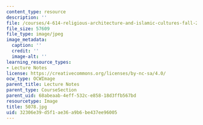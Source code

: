```yaml
---
content_type: resource
description: ''
file: /courses/4-614-religious-architecture-and-islamic-cultures-fall-2002/32306e39d5f1ae36a9b6be437ee96005_5078.jpg
file_size: 57609
file_type: image/jpeg
image_metadata:
  caption: ''
  credit: ''
  image-alt: ''
learning_resource_types:
- Lecture Notes
license: https://creativecommons.org/licenses/by-nc-sa/4.0/
ocw_type: OCWImage
parent_title: Lecture Notes
parent_type: CourseSection
parent_uid: 68abeaab-4eff-532c-e858-18d3ffb567bd
resourcetype: Image
title: 5078.jpg
uid: 32306e39-d5f1-ae36-a9b6-be437ee96005
---
```

